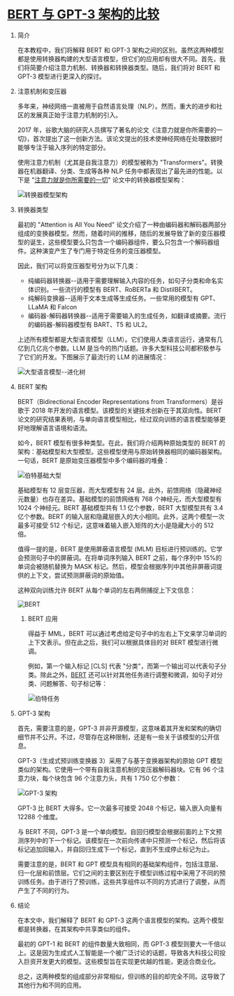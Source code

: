 # [BERT 与 GPT-3 架构的比较](https://www.baeldung.com/cs/bert-vs-gpt-3-architecture)

1. 简介

    在本教程中，我们将解释 BERT 和 GPT-3 架构之间的区别。虽然这两种模型都是使用转换器构建的大型语言模型，但它们的应用却有很大不同。首先，我们将简要介绍注意力机制、转换器和转换器类型。随后，我们将对 BERT 和 GPT-3 模型进行更深入的探讨。

2. 注意机制和变压器

    多年来，神经网络一直被用于自然语言处理（NLP）。然而，重大的进步和社区的发展真正始于注意力机制的引入。

    2017 年，谷歌大脑的研究人员撰写了著名的论文《注意力就是你所需要的一切》，首次提出了这一创新方法。该论文提出的技术使神经网络在处理数据时能够专注于输入序列的特定部分。

    使用注意力机制（尤其是自我注意力）的模型被称为 "Transformers"。转换器在机器翻译、分类、生成等各种 NLP 任务中都表现出了最先进的性能。以下是 "[注意力就是你所需要的一切](https://arxiv.org/abs/1706.03762)" 论文中的转换器模型架构：

    ![转换器模型架构](pic/transformer.webp)

3. 转换器类型

    最初的 "Attention is All You Need" 论文介绍了一种由编码器和解码器两部分组成的变换器模型。然而，随着时间的推移，随后的发展导致了新的变压器模型的诞生，这些模型要么只包含一个编码器组件，要么只包含一个解码器组件。这种演变产生了专门用于特定任务的变压器模型。

    因此，我们可以将变压器型号分为以下几类：

    - 纯编码器转换器--适用于需要理解输入内容的任务，如句子分类和命名实体识别。一些流行的模型有 BERT、RoBERTa 和 DistilBERT。
    - 纯解码变换器--适用于文本生成等生成任务。一些常用的模型有 GPT、LLaMA 和 Falcon
    - 编码器-解码器转换器--适用于需要输入的生成任务，如翻译或摘要。流行的编码器-解码器模型有 BART、T5 和 UL2。

    上述所有模型都是大型语言模型（LLM）。它们使用人类语言运行，通常有几亿到几亿兆个参数。LLM 是当今的热门话题。许多大型科技公司都积极参与了它们的开发。下图展示了最流行的 LLM 的进展情况：

    ![大型语言模型--进化树](pic/llm_tree-scaled.jpg)

4. BERT 架构

    BERT（Bidirectional Encoder Representations from Transformers）是谷歌于 2018 年开发的语言模型。该模型的关键技术创新在于其双向性。BERT 论文的研究结果表明，与单向语言模型相比，经过双向训练的语言模型能够更好地理解语言语境和语流。

    如今，BERT 模型有很多种类型。在此，我们将介绍两种原始类型的 BERT 的架构：基础模型和大型模型。这些模型使用与原始转换器相同的编码器架构。一句话，BERT 是原始变压器模型中多个编码器的堆叠：

    ![伯特基础大型](pic/bert_base_large.webp)

    基础模型有 12 层变压器，而大型模型有 24 层。此外，前馈网络（隐藏神经元数量）也存在差异。基础模型的前馈网络有 768 个神经元，而大型模型有 1024 个神经元。BERT 基础模型共有 1.1 亿个参数，BERT 大型模型共有 3.4 亿个参数。BERT 的输入层和隐藏层嵌入的大小相同。此外，这两个模型一次最多可接受 512 个标记，这意味着输入嵌入矩阵的大小是隐藏大小的 512 倍。

    值得一提的是，BERT 是使用屏蔽语言模型 (MLM) 目标进行预训练的。它学会预测句子中的屏蔽词。在将单词序列输入 BERT 之前，每个序列中 15%的单词会被随机替换为 MASK 标记。然后，模型会根据序列中其他非屏蔽词提供的上下文，尝试预测屏蔽词的原始值。

    这种双向训练允许 BERT 从每个单词的左右两侧捕捉上下文信息：

    ![BERT](pic/bert-2.webp)

    1. BERT 应用

        得益于 MML，BERT 可以通过考虑给定句子中的左右上下文来学习单词的上下文表示。但在此之后，我们可以根据具体目的对 BERT 模型进行微调。

        例如，第一个输入标记 [CLS] 代表 "分类"，而第一个输出可以代表句子分类。除此之外，[BERT](https://arxiv.org/abs/1810.04805) 还可以针对其他任务进行调整和微调，如句子对分类、问题解答、句子标记等：

        ![伯特任务](pic/bert_tasks.webp)

5. GPT-3 架构

    首先，需要注意的是，GPT-3 并非开源模型，这意味着其开发和架构的确切细节并不公开。不过，尽管存在这种限制，还是有一些关于该模型的公开信息。

    GPT-3（生成式预训练变换器 3）采用了与基于变换器架构的原始 GPT 模型类似的架构。它使用一个带有自我注意机制的变压器解码器块。它有 96 个注意力块，每个块包含 96 个注意力头，共有 1 750 亿个参数：

    ![GPT-3 架构](pic/chatgpt_arh.webp)

    GPT-3 比 BERT 大得多。它一次最多可接受 2048 个标记，输入嵌入向量有 12288 个维度。

    与 BERT 不同，GPT-3 是一个单向模型。自回归模型会根据前面的上下文预测序列中的下一个标记。该模型在一次前向传递中只预测一个标记，然后将该标记追加回输入，并自回归生成下一个标记，直到不生成停止标记为止。

    需要注意的是，BERT 和 GPT 模型具有相同的基础架构组件，包括注意层、归一化层和前馈层。它们之间的主要区别在于模型训练过程中采用了不同的预训练任务。由于进行了预训练，这些共享组件以不同的方式进行了调整，从而产生了不同的行为。

6. 结论

    在本文中，我们解释了 BERT 和 GPT-3 这两个语言模型的架构。这两个模型都是转换器，在其架构中共享类似的组件。

    最初的 GPT-1 和 BERT 的组件数量大致相同，而 GPT-3 模型则要大一千倍以上。这是因为生成式人工智能是一个被广泛讨论的话题，导致各大科技公司投入巨资开发更大的模型。这些模型旨在实现更优越的性能，更适合商业化。

    总之，这两种模型的组成部分非常相似，但训练的目的却完全不同。这导致了其他行为和不同的应用。
